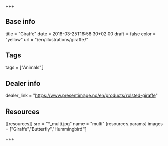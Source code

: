 +++

## Base info
title = "Giraffe"
date = 2018-03-25T16:58:30+02:00
draft = false
color = "yellow"
url = "/en/illustrations/giraffe/"

## Tags
tags = ["Animals"]

## Dealer info
dealer_link = "https://www.presentimage.no/en/products/rolsted-giraffe"

## Resources
[[resources]]
  src = "*_multi.jpg"
  name = "multi"
 [resources.params]
    images = ["Giraffe","Butterfly","Hummingbird"]

+++

